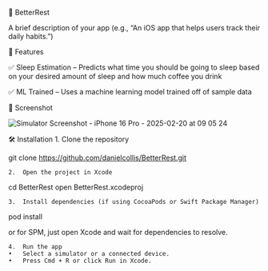 📱 BetterRest

A brief description of your app (e.g., “An iOS app that helps users track their daily habits.”)

🚀 Features

✅ Sleep Estimation – Predicts what time you should be going to sleep based on your desired amount of sleep and how much coffee you drink

✅ ML Trained – Uses a machine learning model trained off of sample data

📸 Screenshot

![Simulator Screenshot - iPhone 16 Pro - 2025-02-20 at 09 05 24](https://github.com/user-attachments/assets/353e84b2-434e-47fd-a8b3-9f54ab86fa6e)

🛠 Installation
	1.	Clone the repository

git clone https://github.com/danielcollis/BetterRest.git


	2.	Open the project in Xcode

cd BetterRest
open BetterRest.xcodeproj


	3.	Install dependencies (if using CocoaPods or Swift Package Manager)

pod install

or for SPM, just open Xcode and wait for dependencies to resolve.

	4.	Run the app
	•	Select a simulator or a connected device.
	•	Press Cmd + R or click Run in Xcode.
